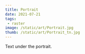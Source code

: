 ```yaml
---
title: Portrait
date: 2021-07-21
tags:
 - raster
image: /static/art/Portrait.jpg
thumb: /static/art/Portrait_tn.jpg
---
```


Text under the portrait.
